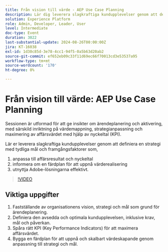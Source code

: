 ```yaml
---
title: Från vision till värde - AEP Use Case Planning
description: Lär dig leverera slagkraftiga kundupplevelser genom att definiera en strategi med tydliga mål och framgångsfaktorer som anpassar sig till affärsresultat och nyckeltal, vägleda en färdplan för att uppnå värdeförverkligande och effektivt utnyttja lösningskapaciteten i Adobe.
solution: Experience Platform
role: Admin, Developer, Leader, User
level: Intermediate
doc-type: Event
duration: 3022
last-substantial-update: 2024-08-26T00:00:00Z
jira: KT-16038
exl-id: 1d30c85d-3e78-4cc1-94f5-0a5b63d20ab2
source-git-commit: ef652eb09c33f11d69ec66f70013cd3e53537a95
workflow-type: tm+mt
source-wordcount: '170'
ht-degree: 0%

---
```


# Från vision till värde: AEP Use Case Planning

Sessionen är utformad för att ge insikter om ärendeplanering och aktivering, med särskild inriktning på värdemappning, strategianpassning och maximering av affärsvärdet med hjälp av nyckeltal (KPI).

Lär er leverera slagkraftiga kundupplevelser genom att definiera en strategi med tydliga mål och framgångsfaktorer som,

1. anpassa till affärsresultat och nyckeltal
1. informera om en färdplan för att uppnå värderealisering
1. utnyttja Adobe-lösningarna effektivt.

>[!VIDEO](https://video.tv.adobe.com/v/3433025/?learn=on)

## Viktiga uppgifter

1. Fastställande av organisationens vision, strategi och mål som grund för ärendeplanering.
1. Definiera den avsedda och optimala kundupplevelsen, inklusive krav, mål och påverkan.
1. Spåra rätt KPI (Key Performance Indicators) för att maximera affärsvärdet.
1. Bygga en färdplan för att uppnå och skalbart värdeskapande genom anpassning till strategi och mål.
